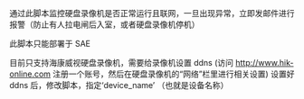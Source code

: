 通过此脚本监控硬盘录像机是否正常运行且联网，一旦出现异常，立即发邮件进行报警（防止有人拉电闸后入室，或者硬盘录像机停机）

此脚本只能部署于 SAE

目前只支持海康威视硬盘录像机，需要给录像机设置 ddns (访问 http://www.hik-online.com 注册一个账号，然后在硬盘录像机的“网络”栏里进行相关设置)
设置好 ddns 后，修改脚本，指定‘device_name’ （也就是设备名称）
